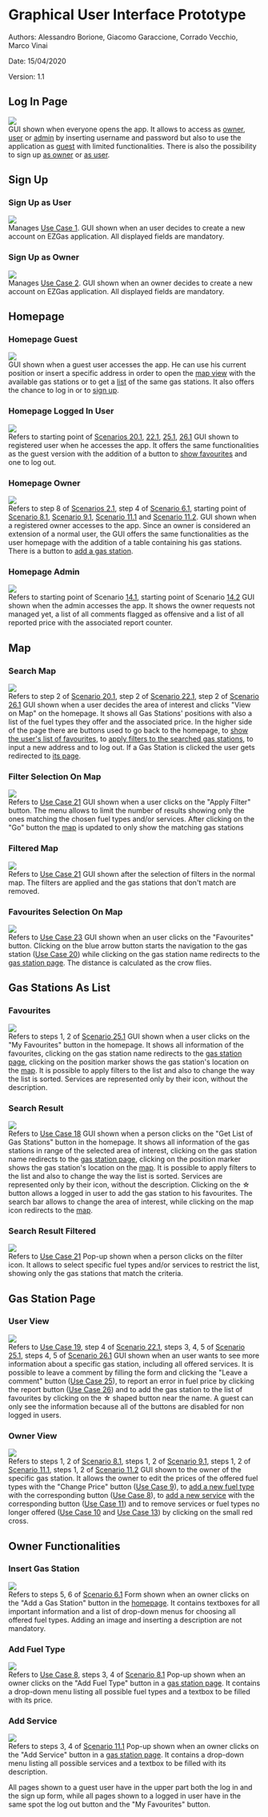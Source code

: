 # Graphical User Interface Prototype  

Authors: Alessandro Borione, Giacomo Garaccione, Corrado Vecchio, Marco Vinai

Date: 15/04/2020

Version: 1.1


## Log In Page
![](Images/Log_In_Page.png)<br>
GUI shown when everyone opens the app. It allows to access as [owner](#homepage-owner), [user](#homepage-logged-in-user) or [admin](#homepage-admin) by inserting username and password but also to use the application as [guest](#homepage-guest) with limited functionalities. There is also the possibility to sign up [as owner](#sign-up-as-owner) or [as user](#sign-up-as-user).
## Sign Up 
### Sign Up as User
![](Images/Sign_Up_User.png)<br>
Manages [Use Case 1](RequirementsDocument.md#use-case-1-uc1---fr11-manage-user-registration). 
GUI shown when an user decides to create a new account on EZGas application. All displayed fields are mandatory.
### Sign Up as Owner
![](Images/Sign_Up_Owner.png)<br>
Manages [Use Case 2](RequirementsDocument.md#use-case-2-uc2---fr12-manage-owner-registration). 
GUI shown when an owner decides to create a new account on EZGas application. All displayed fields are mandatory. 
## Homepage
### Homepage Guest 
![](Images/Homepage_Guest.png)<br>
GUI shown when a guest user accesses the app. He can use his current position or insert a specific address in order to open the [map view](#map) with the available gas stations or to get a [list](#search-result) of the same gas stations. It also offers the chance to log in or to [sign up](#sign-up-as-user). 
### Homepage Logged In User
![](Images/Homepage_User.png)<br>
Refers to starting point of [Scenarios 20.1](RequirementsDocument.md#scenario201), [22.1](RequirementsDocument.md#scenario221), [25.1](RequirementsDocument.md#scenario251), [26.1](RequirementsDocument.md#scenario261) 
GUI shown to registered user when he accesses the app. It offers the same functionalities as the guest version with the addition of a button to [show favourites](#favourites) and one to log out. 
### Homepage Owner
![](Images/Homepage_Owner.png)<br>
Refers to step 8 of [Scenarios 2.1](RequirementsDocument.md#scenario21), step 4 of [Scenario 6.1](RequirementsDocument.md#scenario61), starting point of [Scenario 8.1](RequirementsDocument.md#scenario81), [Scenario 9.1](RequirementsDocument.md#scenario91), [Scenario 11.1](RequirementsDocument.md#scenario111) and [Scenario 11.2](RequirementsDocument.md#scenario112). 
GUI shown when a registered owner accesses to the app. Since an owner is considered an extension of a normal user, the GUI offers the same functionalities as the user homepage with the addition of a table containing his gas stations. There is a button to [add a gas station](#add-gas-station).
### Homepage Admin
![](Images/Homepage_Admin.png)<br>
Refers to starting point of Scenario [14.1](RequirementsDocument.md#scenario141), starting point of Scenario [14.2](RequirementsDocument.md#scenario142)
GUI shown when the admin accesses the app. It shows the owner requests not managed yet, a list of all comments flagged as offensive and a list of all reported price with the associated report counter.

## Map

### Search Map
![](Images/Map.png)<br>
Refers to step 2 of [Scenario 20.1](RequirementsDocument.md#scenario201), step 2 of [Scenario 22.1](RequirementsDocument.md#scenario221), step 2 of [Scenario 26.1](RequirementsDocument.md#scenario261)
GUI shown when a user decides the area of interest and clicks "View on Map" on the homepage. It shows all Gas Stations' positions with also a list of the fuel types they offer and the associated price. In the higher side of the page there are buttons used to go back to the homepage, to [show the user's list of favourites](#favourites-selection-on-map), to [apply filters to the searched gas stations](#filter-selection-on-map), to input a new address and to log out. If a Gas Station is clicked the user gets redirected to [its page](#user-view).

### Filter Selection On Map
![](Images/Select_Filter_Map.png)<br>
Refers to [Use Case 21](RequirementsDocument.md#use-case-21-uc21---fr44-manage-filters)
GUI shown when a user clicks on the "Apply Filter" button. The menu allows to limit the number of results showing only the ones matching the chosen fuel types and/or services. After clicking on the "Go" button the [map](#filtered-map) is updated to only show the matching gas stations

### Filtered Map
![](Images/Filtered_Map.png)<br>
Refers to [Use Case 21](RequirementsDocument.md#use-case-21-uc21---fr44-manage-filters)
GUI shown after the selection of filters in the normal map. The filters are applied and the gas stations that don't match are removed.

### Favourites Selection On Map
![](Images/Select_Favourites_Map.png)<br>
Refers to [Use Case 23](RequirementsDocument.md#use-case-23-uc23---fr46-manage-favourites-display)
GUI shown when an user clicks on the "Favourites" button. Clicking on the blue arrow button starts the navigation to the gas station ([Use Case 20](RequirementsDocument.md#use-case-20-uc20---fr431-manage-navigation-service)) while clicking on the gas station name redirects to the [gas station page](#user-view). The distance is calculated as the crow flies.

## Gas Stations As List

### Favourites
![](Images/My_Favourites.png)<br>
Refers to steps 1, 2 of [Scenario 25.1](RequirementsDocument.md#scenario251)
GUI shown when a user clicks on the "My Favourites" button in the homepage. It shows all information of the favourites, clicking on the gas station name redirects to the [gas station page](#user-view), clicking on the position marker shows the gas station's location on the [map](#search-map). It is possible to apply filters to the list and also to change the way the list is sorted. Services are represented only by their icon, without the description.

### Search Result
![](Images/Search_Result_List.png)<br>
Refers to [Use Case 18](RequirementsDocument.md#use-case-18-uc18---fr42-show-map-and-gas-stations)
GUI shown when a person clicks on the "Get List of Gas Stations" button in the homepage. It shows all information of the gas stations in range of the selected area of interest, clicking on the gas station name redirects to the [gas station page](#user-view), clicking on the position marker shows the gas station's location on the [map](#search-map). It is possible to apply filters to the list and also to change the way the list is sorted. Services are represented only by their icon, without the description.
Clicking on the ☆ button allows a logged in user to add the gas station to his favourites.
The search bar allows to change the area of interest, while clicking on the map icon redirects to the [map](#search-map).

### Search Result Filtered
![](Images/Search_Result_Filtered.png)<br>
Refers to [Use Case 21](RequirementsDocument.md#use-case-21-uc21---fr44-manage-filters)
Pop-up shown when a person clicks on the filter icon. It allows to select specific fuel types and/or services to restrict the list, showing only the gas stations that match the criteria.

## Gas Station Page

### User View
![](Images/Gas_Station_User.png)<br>
Refers to [Use Case 19](RequirementsDocument.md#use-case-19-uc19---fr43-selection-and-display-gas-station-info), step 4 of [Scenario 22.1](RequirementsDocument.md#scenario221), steps 3, 4, 5 of [Scenario 25.1](RequirementsDocument.md#scenario251), steps 4, 5 of [Scenario 26.1](RequirementsDocument.md#scenario261)
GUI shown when an user wants to see more information about a specific gas station, including all offered services. It is possible to leave a comment by filling the form and clicking the "Leave a comment" button ([Use Case 25](RequirementsDocument.md#use-case-25-uc25---fr48-manage-comment-insertion)), to report an error in fuel price by clicking the report button ([Use Case 26](RequirementsDocument.md#use-case-26-uc26---fr49-manage-price-error-report)) and to add the gas station to the list of favourites by clicking on the ☆ shaped button near the name.
A guest can only see the information because all of the buttons are disabled for non logged in users.

### Owner View
![](Images/Gas_Station_Owner.png)<br>
Refers to steps 1, 2 of [Scenario 8.1](RequirementsDocument.md#scenario81), steps 1, 2 of [Scenario 9.1](RequirementsDocument.md#scenario91), steps 1, 2 of [Scenario 11.1](RequirementsDocument.md#scenario111), steps 1, 2 of [Scenario 11.2](RequirementsDocument.md#scenario112)
GUI shown to the owner of the specific gas station. It allows the owner to edit the prices of the offered fuel types with the "Change Price" button ([Use Case 9](RequirementsDocument.md#use-case-9-uc9---fr24-manage-fuel-price-update)), to [add a new fuel type](#add-fuel-type) with the corresponding button ([Use Case 8](RequirementsDocument.md#use-case-8-uc8---fr23-manage-fuel-type-insertion)), to [add a new service](#add-service) with the corresponding button ([Use Case 11](RequirementsDocument.md#use-case-11-uc11---fr26-manage-service-insertion)) and to remove services or fuel types no longer offered ([Use Case 10](RequirementsDocument.md#use-case-10-uc10---fr25-manage-fuel-type-deletion) and [Use Case 13](RequirementsDocument.md#use-case-13-uc13---fr28-manage-service-deletion)) by clicking on the small red cross.

## Owner Functionalities

### Insert Gas Station
![](Images/Add_Gas_Station_Form.png)<br>
Refers to steps 5, 6 of [Scenario 6.1](RequirementsDocument.md#scenario61)
Form shown when an owner clicks on the "Add a Gas Station" button in the [homepage](#homepage-owner). It contains textboxes for all important information and a list of drop-down menus for choosing all offered fuel types. Adding an image and inserting a description are not mandatory.

### Add Fuel Type
![](Images/Add_Fuel_Pop_Up.png)<br>
Refers to [Use Case 8](RequirementsDocument.md#use-case-8-uc8---fr23-manage-fuel-type-insertion), steps 3, 4 of [Scenario 8.1](RequirementsDocument.md#scenario81)
Pop-up shown when an owner clicks on the "Add Fuel Type" button in a [gas station page](#owner-view). It contains a drop-down menu listing all possible fuel types and a textbox to be filled with its price.

### Add Service
![](Images/Add_Service_Pop_Up.png)<br>
Refers to steps 3, 4 of [Scenario 11.1](RequirementsDocument.md#scenario111)
Pop-up shown when an owner clicks on the "Add Service" button in a [gas station page](#owner-view). It contains a drop-down menu listing all possible services and a textbox to be filled with its description.

All pages shown to a guest user have in the upper part both the log in and the sign up form, while all pages shown to a logged in user have in the same spot the log out button and the "My Favourites" button.
